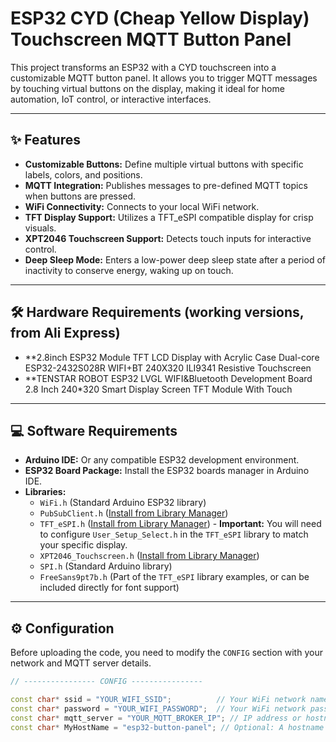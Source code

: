 # ESP32 CYD (Cheap Yellow Display) Touchscreen MQTT Button Panel

This project transforms an ESP32 with a CYD touchscreen into a customizable MQTT button panel. It allows you to trigger MQTT messages by touching virtual buttons on the display, making it ideal for home automation, IoT control, or interactive interfaces.

---

## ✨ Features

* **Customizable Buttons:** Define multiple virtual buttons with specific labels, colors, and positions.
* **MQTT Integration:** Publishes messages to pre-defined MQTT topics when buttons are pressed.
* **WiFi Connectivity:** Connects to your local WiFi network.
* **TFT Display Support:** Utilizes a TFT_eSPI compatible display for crisp visuals.
* **XPT2046 Touchscreen Support:** Detects touch inputs for interactive control.
* **Deep Sleep Mode:** Enters a low-power deep sleep state after a period of inactivity to conserve energy, waking up on touch.

---

## 🛠️ Hardware Requirements (working versions, from Ali Express)

* **2.8inch ESP32 Module TFT LCD Display with Acrylic Case Dual-core ESP32-2432S028R WIFI+BT 240X320 ILI9341 Resistive Touchscreen
* **TENSTAR ROBOT ESP32 LVGL WIFI&Bluetooth Development Board 2.8 Inch 240*320 Smart Display Screen TFT Module With Touch

---

## 💻 Software Requirements

* **Arduino IDE:** Or any compatible ESP32 development environment.
* **ESP32 Board Package:** Install the ESP32 boards manager in Arduino IDE.
* **Libraries:**
    * `WiFi.h` (Standard Arduino ESP32 library)
    * `PubSubClient.h` ([Install from Library Manager](https://github.com/knolleary/pubsubclient))
    * `TFT_eSPI.h` ([Install from Library Manager](https://github.com/Bodmer/TFT_eSPI)) - **Important:** You will need to configure `User_Setup_Select.h` in the `TFT_eSPI` library to match your specific display.
    * `XPT2046_Touchscreen.h` ([Install from Library Manager](https://www.google.com/search?q=https://github.com/xpt2046-library/XPT2046_Touchscreen))
    * `SPI.h` (Standard Arduino library)
    * `FreeSans9pt7b.h` (Part of the `TFT_eSPI` library examples, or can be included directly for font support)

---

## ⚙️ Configuration

Before uploading the code, you need to modify the `CONFIG` section with your network and MQTT server details.

```cpp
// ---------------- CONFIG ----------------

const char* ssid = "YOUR_WIFI_SSID";          // Your WiFi network name
const char* password = "YOUR_WIFI_PASSWORD";  // Your WiFi network password
const char* mqtt_server = "YOUR_MQTT_BROKER_IP"; // IP address or hostname of your MQTT broker
const char* MyHostName = "esp32-button-panel"; // Optional: A hostname for your ESP32 on the network
